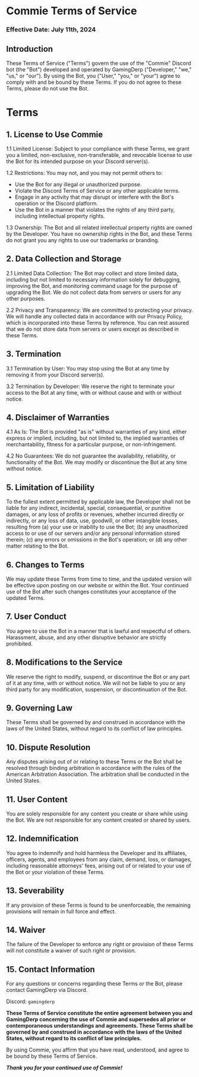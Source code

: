 # Commie Terms of Service

### Effective Date: July 11th, 2024

## Introduction
These Terms of Service ("Terms") govern the use of the "Commie" Discord bot (the "Bot") developed and operated by GamingDerp ("Developer," "we," "us," or "our"). By using the Bot, you ("User," "you," or "your") agree to comply with and be bound by these Terms. If you do not agree to these Terms, please do not use the Bot.

# Terms
## 1. License to Use Commie

1.1 Limited License: Subject to your compliance with these Terms, we grant you a limited, non-exclusive, non-transferable, and revocable license to use the Bot for its intended purpose on your Discord server(s).

1.2 Restrictions: You may not, and you may not permit others to:
- Use the Bot for any illegal or unauthorized purpose.
- Violate the Discord Terms of Service or any other applicable terms.
- Engage in any activity that may disrupt or interfere with the Bot's operation or the Discord platform.
- Use the Bot in a manner that violates the rights of any third party, including intellectual property rights.

1.3 Ownership: The Bot and all related intellectual property rights are owned by the Developer. You have no ownership rights in the Bot, and these Terms do not grant you any rights to use our trademarks or branding.

## 2. Data Collection and Storage

2.1 Limited Data Collection: The Bot may collect and store limited data, including but not limited to necessary information solely for debugging, improving the Bot, and monitoring command usage for the purpose of upgrading the Bot. We do not collect data from servers or users for any other purposes.

2.2 Privacy and Transparency: We are committed to protecting your privacy. We will handle any collected data in accordance with our Privacy Policy, which is incorporated into these Terms by reference. You can rest assured that we do not store data from servers or users except as described in these Terms.

## 3. Termination

3.1 Termination by User: You may stop using the Bot at any time by removing it from your Discord server(s).

3.2 Termination by Developer: We reserve the right to terminate your access to the Bot at any time, with or without cause and with or without notice.

## 4. Disclaimer of Warranties

4.1 As Is: The Bot is provided "as is" without warranties of any kind, either express or implied, including, but not limited to, the implied warranties of merchantability, fitness for a particular purpose, or non-infringement.

4.2 No Guarantees: We do not guarantee the availability, reliability, or functionality of the Bot. We may modify or discontinue the Bot at any time without notice.

## 5. Limitation of Liability

To the fullest extent permitted by applicable law, the Developer shall not be liable for any indirect, incidental, special, consequential, or punitive damages, or any loss of profits or revenues, whether incurred directly or indirectly, or any loss of data, use, goodwill, or other intangible losses, resulting from (a) your use or inability to use the Bot; (b) any unauthorized access to or use of our servers and/or any personal information stored therein; (c) any errors or omissions in the Bot's operation; or (d) any other matter relating to the Bot.

## 6. Changes to Terms

We may update these Terms from time to time, and the updated version will be effective upon posting on our website or within the Bot. Your continued use of the Bot after such changes constitutes your acceptance of the updated Terms.

## 7. User Conduct

You agree to use the Bot in a manner that is lawful and respectful of others. Harassment, abuse, and any other disruptive behavior are strictly prohibited.

## 8. Modifications to the Service

We reserve the right to modify, suspend, or discontinue the Bot or any part of it at any time, with or without notice. We will not be liable to you or any third party for any modification, suspension, or discontinuation of the Bot.

## 9. Governing Law

These Terms shall be governed by and construed in accordance with the laws of the United States, without regard to its conflict of law principles.

## 10. Dispute Resolution

Any disputes arising out of or relating to these Terms or the Bot shall be resolved through binding arbitration in accordance with the rules of the American Arbitration Association. The arbitration shall be conducted in the United States.

## 11. User Content

You are solely responsible for any content you create or share while using the Bot. We are not responsible for any content created or shared by users.

## 12. Indemnification

You agree to indemnify and hold harmless the Developer and its affiliates, officers, agents, and employees from any claim, demand, loss, or damages, including reasonable attorneys' fees, arising out of or related to your use of the Bot or your violation of these Terms.

## 13. Severability

If any provision of these Terms is found to be unenforceable, the remaining provisions will remain in full force and effect.

## 14. Waiver

The failure of the Developer to enforce any right or provision of these Terms will not constitute a waiver of such right or provision.

## 15. Contact Information

For any questions or concerns regarding these Terms or the Bot, please contact GamingDerp via Discord.

Discord: `gamingderp`

**These Terms of Service constitute the entire agreement between you and GamingDerp concerning the use of Commie and supersedes all prior or contemporaneous understandings and agreements. These Terms shall be governed by and construed in accordance with the laws of the United States, without regard to its conflict of law principles.**

By using Commie, you affirm that you have read, understood, and agree to be bound by these Terms of Service.

***Thank you for your continued use of Commie!***
